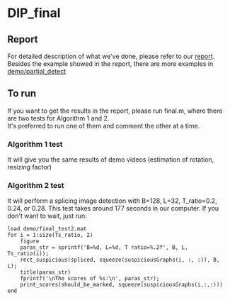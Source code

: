 # DIP_final

## Report

For detailed description of what we've done, please refer to our [report](https://github.com/Nash2325138/DIP_final/blob/master/report/Report.pdf).<br>
Besides the example showed in the report, there are more examples in [demo/partial_detect](https://github.com/Nash2325138/DIP_final/tree/master/demo/partial_detect)

## To run

If you want to get the results in the report, please run final.m, where there are two tests for Algorithm 1 and 2.<br>
It's preferred to run one of them and comment the other at a time.

### Algorithm 1 test
It will give you the same results of demo videos (estimation of rotation, resizing factor)

### Algorithm 2 test
It will perform a splicing image detection with B=128, L=32, T_ratio=0.2, 0.24, or 0.28.
This test takes around 177 seconds in our computer. If you don't want to wait, just run:
```
load demo/final_test2.mat
for i = 1:size(Ts_ratio, 2)
    figure
    paras_str = sprintf('B=%d, L=%d, T ratio=%.2f', B, L, Ts_ratio(i));
    rect_suspicious(spliced, squeeze(suspiciousGraphs(i, :, :)), B, L);
    title(paras_str)
    fprintf('\nThe scores of %s:\n', paras_str);
    print_scores(should_be_marked, squeeze(suspiciousGraphs(i,:,:)))
end
```

